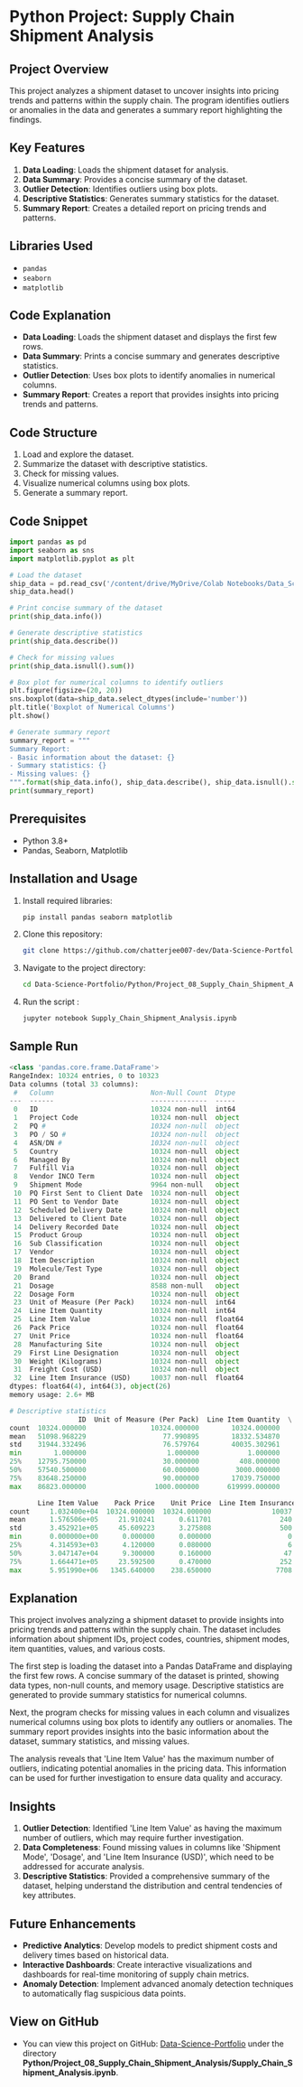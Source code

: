 # Python Project: Supply Chain Shipment Analysis

## Project Overview
This project analyzes a shipment dataset to uncover insights into pricing trends and patterns within the supply chain. The program identifies outliers or anomalies in the data and generates a summary report highlighting the findings.

## Key Features
1. **Data Loading**: Loads the shipment dataset for analysis.
2. **Data Summary**: Provides a concise summary of the dataset.
3. **Outlier Detection**: Identifies outliers using box plots.
4. **Descriptive Statistics**: Generates summary statistics for the dataset.
5. **Summary Report**: Creates a detailed report on pricing trends and patterns.

## Libraries Used
- `pandas`
- `seaborn`
- `matplotlib`

## Code Explanation
- **Data Loading**: Loads the shipment dataset and displays the first few rows.
- **Data Summary**: Prints a concise summary and generates descriptive statistics.
- **Outlier Detection**: Uses box plots to identify anomalies in numerical columns.
- **Summary Report**: Creates a report that provides insights into pricing trends and patterns.

## Code Structure
1. Load and explore the dataset.
2. Summarize the dataset with descriptive statistics.
3. Check for missing values.
4. Visualize numerical columns using box plots.
5. Generate a summary report.

## Code Snippet
```python
import pandas as pd
import seaborn as sns
import matplotlib.pyplot as plt

# Load the dataset
ship_data = pd.read_csv('/content/drive/MyDrive/Colab Notebooks/Data_Science/Projects/Project Lists & Datasets/SCMS_Delivery_History_Dataset.csv')
ship_data.head()

# Print concise summary of the dataset
print(ship_data.info())

# Generate descriptive statistics
print(ship_data.describe())

# Check for missing values
print(ship_data.isnull().sum())

# Box plot for numerical columns to identify outliers
plt.figure(figsize=(20, 20))
sns.boxplot(data=ship_data.select_dtypes(include='number'))
plt.title('Boxplot of Numerical Columns')
plt.show()

# Generate summary report
summary_report = """
Summary Report:
- Basic information about the dataset: {}
- Summary statistics: {}
- Missing values: {}
""".format(ship_data.info(), ship_data.describe(), ship_data.isnull().sum())
print(summary_report)
```
## Prerequisites
- Python 3.8+
- Pandas, Seaborn, Matplotlib

## Installation and Usage
1. Install required libraries:
   ```bash
   pip install pandas seaborn matplotlib
2. Clone this repository:
   ```bash
   git clone https://github.com/chatterjee007-dev/Data-Science-Portfolio.git
3. Navigate to the project directory:
   ```bash
   cd Data-Science-Portfolio/Python/Project_08_Supply_Chain_Shipment_Analysis
4. Run the script :
   ```bash
   jupyter notebook Supply_Chain_Shipment_Analysis.ipynb

## Sample Run
```python
<class 'pandas.core.frame.DataFrame'>
RangeIndex: 10324 entries, 0 to 10323
Data columns (total 33 columns):
 #   Column                        Non-Null Count  Dtype  
---  ------                        --------------  -----  
 0   ID                            10324 non-null  int64  
 1   Project Code                  10324 non-null  object 
 2   PQ #                          10324 non-null  object 
 3   PO / SO #                     10324 non-null  object 
 4   ASN/DN #                      10324 non-null  object 
 5   Country                       10324 non-null  object 
 6   Managed By                    10324 non-null  object 
 7   Fulfill Via                   10324 non-null  object 
 8   Vendor INCO Term              10324 non-null  object 
 9   Shipment Mode                 9964 non-null   object 
 10  PQ First Sent to Client Date  10324 non-null  object 
 11  PO Sent to Vendor Date        10324 non-null  object 
 12  Scheduled Delivery Date       10324 non-null  object 
 13  Delivered to Client Date      10324 non-null  object 
 14  Delivery Recorded Date        10324 non-null  object 
 15  Product Group                 10324 non-null  object 
 16  Sub Classification            10324 non-null  object 
 17  Vendor                        10324 non-null  object 
 18  Item Description              10324 non-null  object 
 19  Molecule/Test Type            10324 non-null  object 
 20  Brand                         10324 non-null  object 
 21  Dosage                        8588 non-null   object 
 22  Dosage Form                   10324 non-null  object 
 23  Unit of Measure (Per Pack)    10324 non-null  int64  
 24  Line Item Quantity            10324 non-null  int64  
 25  Line Item Value               10324 non-null  float64
 26  Pack Price                    10324 non-null  float64
 27  Unit Price                    10324 non-null  float64
 28  Manufacturing Site            10324 non-null  object 
 29  First Line Designation        10324 non-null  object 
 30  Weight (Kilograms)            10324 non-null  object 
 31  Freight Cost (USD)            10324 non-null  object 
 32  Line Item Insurance (USD)     10037 non-null  float64
dtypes: float64(4), int64(3), object(26)
memory usage: 2.6+ MB

# Descriptive statistics
                 ID  Unit of Measure (Per Pack)  Line Item Quantity  \
count  10324.000000                10324.000000        10324.000000   
mean   51098.968229                   77.990895        18332.534870   
std    31944.332496                   76.579764        40035.302961   
min        1.000000                    1.000000            1.000000   
25%    12795.750000                   30.000000          408.000000   
50%    57540.500000                   60.000000         3000.000000   
75%    83648.250000                   90.000000        17039.750000   
max    86823.000000                 1000.000000       619999.000000   

       Line Item Value    Pack Price    Unit Price  Line Item Insurance (USD)  
count     1.032400e+04  10324.000000  10324.000000               10037.000000  
mean      1.576506e+05     21.910241      0.611701                 240.117626  
std       3.452921e+05     45.609223      3.275808                 500.190568  
min       0.000000e+00      0.000000      0.000000                   0.000000  
25%       4.314593e+03      4.120000      0.080000                   6.510000  
50%       3.047147e+04      9.300000      0.160000                  47.040000  
75%       1.664471e+05     23.592500      0.470000                 252.400000  
max       5.951990e+06   1345.640000    238.650000                7708.440000
```
## Explanation
This project involves analyzing a shipment dataset to provide insights into pricing trends and patterns within the supply chain. The dataset includes information about shipment IDs, project codes, countries, shipment modes, item quantities, values, and various costs.

The first step is loading the dataset into a Pandas DataFrame and displaying the first few rows. A concise summary of the dataset is printed, showing data types, non-null counts, and memory usage. Descriptive statistics are generated to provide summary statistics for numerical columns.

Next, the program checks for missing values in each column and visualizes numerical columns using box plots to identify any outliers or anomalies. The summary report provides insights into the basic information about the dataset, summary statistics, and missing values.

The analysis reveals that 'Line Item Value' has the maximum number of outliers, indicating potential anomalies in the pricing data. This information can be used for further investigation to ensure data quality and accuracy.

## Insights
1. **Outlier Detection**: Identified 'Line Item Value' as having the maximum number of outliers, which may require further investigation.
2. **Data Completeness**: Found missing values in columns like 'Shipment Mode', 'Dosage', and 'Line Item Insurance (USD)', which need to be addressed for accurate analysis.
3. **Descriptive Statistics**: Provided a comprehensive summary of the dataset, helping understand the distribution and central tendencies of key attributes.

## Future Enhancements
- **Predictive Analytics**: Develop models to predict shipment costs and delivery times based on historical data.
- **Interactive Dashboards**: Create interactive visualizations and dashboards for real-time monitoring of supply chain metrics.
- **Anomaly Detection**: Implement advanced anomaly detection techniques to automatically flag suspicious data points.

## View on GitHub
- You can view this project on GitHub: [Data-Science-Portfolio](https://github.com/chatterjee007-dev/Data-Science-Portfolio/tree/main) under the directory **Python/Project_08_Supply_Chain_Shipment_Analysis/Supply_Chain_Shipment_Analysis.ipynb**.
